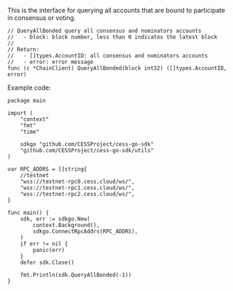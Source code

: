 This is the interface for querying all accounts that are bound to participate in consensus or voting.

```golang
// QueryAllBonded query all consensus and nominators accounts
//   - block: block number, less than 0 indicates the latest block
//
// Return:
//   - []types.AccountID: all consensus and nominators accounts
//   - error: error message
func (c *ChainClient) QueryAllBonded(block int32) ([]types.AccountID, error)
```

Example code:
```golang
package main

import (
	"context"
	"fmt"
	"time"

	sdkgo "github.com/CESSProject/cess-go-sdk"
	"github.com/CESSProject/cess-go-sdk/utils"
)

var RPC_ADDRS = []string{
	//testnet
	"wss://testnet-rpc0.cess.cloud/ws/",
	"wss://testnet-rpc1.cess.cloud/ws/",
	"wss://testnet-rpc2.cess.cloud/ws/",
}

func main() {
	sdk, err := sdkgo.New(
		context.Background(),
		sdkgo.ConnectRpcAddrs(RPC_ADDRS),
	)
	if err != nil {
		panic(err)
	}
	defer sdk.Close()

	fmt.Println(sdk.QueryAllBonded(-1))
}
```